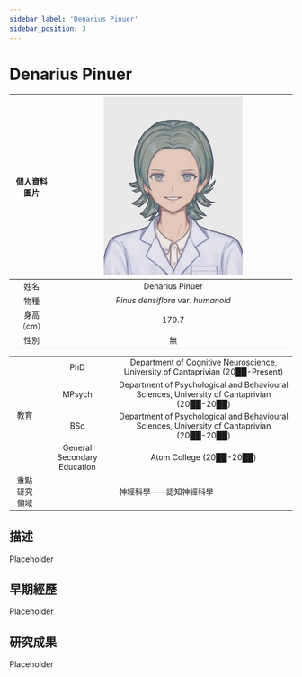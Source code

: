 ```yaml
---
sidebar_label: 'Denarius Pinuer'
sidebar_position: 3
---
```


# Denarius Pinuer

|個人資料圖片|<img src="https://raw.githubusercontent.com/Monoginryoso/ocwiki/main/static/img/pd-profile.svg" width="60%" />|
|:--:|:--:|
|姓名|Denarius Pinuer|
|物種|*Pinus densiflora* var. *humanoid*|
|身高（cm）|179.7|
|性別|無|
<table>
<tr>
    <td rowspan="4" align="center">教育<br/></td>
    <td align="center">PhD</td>
    <td align="center">Department of Cognitive Neuroscience, University of Cantaprivian (20██-Present)</td>
</tr>
<tr>
    <td align="center">MPsych</td>
    <td align="center">Department of Psychological and Behavioural Sciences, University of Cantaprivian (20██-20██)</td>
</tr>
<tr>
    <td align="center">BSc</td>
    <td align="center">Department of Psychological and Behavioural Sciences, University of Cantaprivian (20██-20██)</td>
</tr>
<tr>
    <td align="center">General Secondary Education</td>
    <td align="center">Atom College (20██-20██)</td>
</tr>
<tr>
    <td align="center">重點研究領域</td>
    <td colspan="2" align="center">神經科學——認知神經科學</td>
</tr>
</table>

## 描述
  Placeholder

## 早期經歷
  Placeholder

## 研究成果
  Placeholder  

